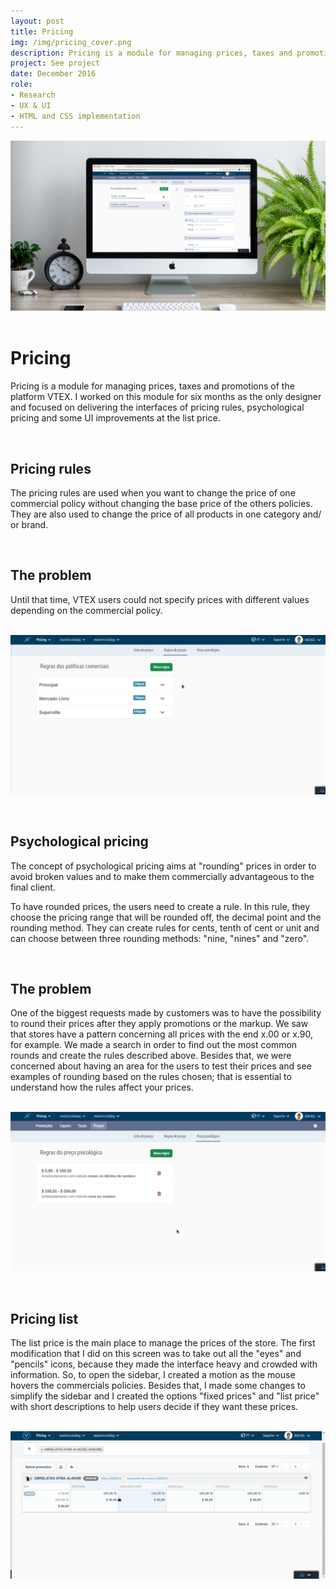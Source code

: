 ```yaml
---
layout: post
title: Pricing
img: /img/pricing_cover.png
description: Pricing is a module for managing prices, taxes and promotions of the platform VTEX.
project: See project
date: December 2016
role:
- Research
- UX & UI
- HTML and CSS implementation
---
```


![capa](/img/pricing.png)
&nbsp;
# Pricing

Pricing is a module for managing prices, taxes and promotions of the platform VTEX. I worked on this module for six months as the only designer and focused on delivering the interfaces of pricing rules, psychological pricing and some UI improvements at the list price.

&nbsp;
## Pricing rules

The pricing rules are used when you want to change the price of one commercial policy without changing the base price of the others policies. They are also used to change the price of all products in one category and/ or brand.

&nbsp;
## The problem

Until that time, VTEX users could not specify prices with different values depending on the commercial policy.

&nbsp;
![video](/video/rules.gif)

&nbsp;
## Psychological pricing

The concept of psychological pricing aims at "rounding" prices in order to avoid broken values and to make them commercially advantageous to the final client.

To have rounded prices, the users need to create a rule. In this rule, they choose the pricing range that will be rounded off,  the decimal point and the rounding method. They can create rules for cents, tenth of cent or unit and can choose between three rounding methods: "nine, "nines" and "zero".

&nbsp;
## The problem

One of the biggest requests made by customers was to have the possibility to round their prices after they apply promotions or the markup. We saw that stores have a pattern concerning all prices with the end x.00 or x.90, for example. We made a search in order to find out the most common rounds and create the rules described above. Besides that, we were concerned about having an area for the users to test their prices and see examples of rounding based on the rules chosen; that is essential to understand how the rules affect your prices.

&nbsp;
![video](/video/round.gif)

&nbsp;
## Pricing list

The list price is the main place to manage the prices of the store. The first modification that I did on this screen was to take out all the "eyes" and "pencils" icons, because they made the interface heavy and crowded with information. So, to open the sidebar, I created a motion as the mouse hovers the commercials policies. Besides that, I made some changes to simplify the sidebar and I created the options "fixed prices" and "list price" with short descriptions to help users decide if they want these prices.

&nbsp;
![video](/video/list.gif)

&nbsp;
